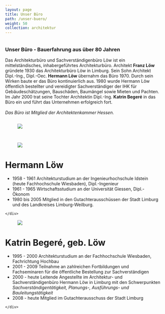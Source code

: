 ```yaml
---
layout: page
title: Unser Büro
path: /unser-buero/
weight: 50
collection: architektur
---
```


<div class="content_box">

  <div class="column">
    <h3>Unser Büro - Bauerfahrung aus über 80 Jahren</h3>
    <p>
    Das Architekturbüro und Sachverständigenbüro Löw ist ein mittelständisches, inhabergeführtes Architekturbüro.
    Architekt <b>Franz Löw</b> gründete 1930 das Architekturbüro Löw in Limburg. Sein Sohn Architekt Dipl.-Ing.,
    Dipl.-Oec. <b>Hermann Löw</b> übernahm das Büro 1970.
    Durch sein Wirken baute er das Büro kontinuierlich aus. 1980 wurde Hermann Löw öffentlich bestellter und vereidigter Sachverständiger der IHK für Gebäudeschätzungen, Bauschäden, Baumängel sowie Mieten und Pachten.<br>                    Im Jahr 2000 trat seine Tochter Architektin Dipl.-Ing. <b>Katrin Begeré</b> in das Büro ein und führt das Unternehmen erfolgreich fort.<br><br>
    <i>Das Büro ist Mitglied der Architektenkammer Hessen.</i></p>
  </div>
  <figure class="column2"><img src="{{ site.url }}/assets/images/unserbuero_03.jpg"></figure>
  <br class="clear">
</div>

<div class="content_box">

  <div class="person">
    <figure class="image">
      <img src="{{ site.url }}/assets/images/hermannloew_01.jpg">
    </figure>
    <div class="description">
      <h1>Hermann Löw</h1>
      <ul>
        <li>1958 - 1961 Architekturstudium an der Ingenieurhochschule Idstein (heute Fachhochschule Wiesbaden), Dipl.-Ingenieur </li>
        <li>1961 - 1965 Wirtschaftsstudium an der Universität Giessen, Dipl.-Ökonom</li>
        <li>1980 bis 2005 Mitglied in den Gutachterausschüssen der Stadt Limburg und des Landkreises Limburg-Weilburg.</li>
      </ul>

    </div>
  </div>

  <div class="person">
    <figure class="image">
      <img src="{{ site.url }}/assets/images/katrinbegere_01.jpg">
    </figure>
    <div class="description">
      <h1>Katrin Begeré, geb. Löw</h1>
      <ul>
        <li>1995 - 2000 Architekturstudium an der Fachhochschule Wiesbaden, Fachrichtung Hochbau</li>
        <li>2001 - 2009 Teilnahme an zahlreichen Fortbildungen und Fachseminaren für die öffentliche Bestellung zur   Sachverständigen
        </li>
        <li>2000 - heute Leitende Angestellte im Architektur- und Sachverständigenbüro Hermann Löw in Limburg mit den   Schwerpunkten <i>Sachverständigentätigkeit, Planungs-, Ausführungs- und Bauleitungstätigkeit</i></li>
        <li> 2008 - heute Mitglied im Gutachterausschuss der Stadt Limburg</li>
      </ul>

    </div>
  </div>

  <br class="clear">
</div>